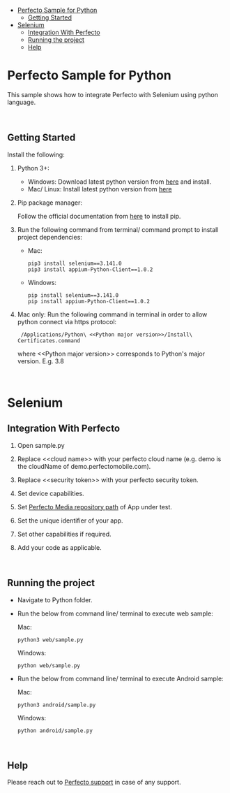 - [Perfecto Sample for Python](#perfecto-sample-for-python)
  - [Getting Started](#getting-started)
- [Selenium](#selenium)
  - [Integration With Perfecto](#integration-with-perfecto)
  - [Running the project](#running-the-project)
  - [Help](#help)

# Perfecto Sample for Python

This sample shows how to integrate Perfecto with Selenium using python language.

</br>

## Getting Started

Install the following:

1. Python 3+:
    
    * Windows: 
            Download latest python version from [here](https://www.python.org/downloads/windows/) and install.
    * Mac/ Linux:
            Install latest python version from [here](https://www.python.org/downloads)

          
 2. Pip package manager:

    Follow the official documentation from [here](https://pip.pypa.io/en/stable/installing/) to install pip.

 3. Run the following command from terminal/ command prompt to install project dependencies:
    - Mac:
    
          pip3 install selenium==3.141.0
          pip3 install appium-Python-Client==1.0.2

    - Windows:
  
          pip install selenium==3.141.0
          pip install appium-Python-Client==1.0.2

  4. Mac only: Run the following command in terminal in order to allow python connect via https protocol:
   
          /Applications/Python\ <<Python major version>>/Install\ Certificates.command

    
       where <\<Python major version>> corresponds to Python's major version. E.g. 3.8
       
       </br>

# Selenium

## Integration With Perfecto

1. Open sample.py
   
2. Replace <\<cloud name>> with your perfecto cloud name (e.g. demo is the cloudName of demo.perfectomobile.com).

3. Replace <\<security token>> with your perfecto security token.

4. Set device capabilities.

5. Set [Perfecto Media repository path](https://developers.perfectomobile.com/display/TT/Upload+a+file+to+the+repository+via+API+using+Postman+or+cURL) of App under test.

6. Set the unique identifier of your app.

7. Set other capabilities if required.
   
8. Add your code as applicable.

</br>

## Running the project

- Navigate to Python folder.

- Run the below from command line/ terminal to execute web sample:

  Mac: 
    
      python3 web/sample.py

  Windows:
  
      python web/sample.py

- Run the below from command line/ terminal to execute Android sample:

  Mac: 

      python3 android/sample.py

  Windows: 
  
      python android/sample.py

</br>

## Help

Please reach out to [Perfecto support](https://support.perfecto.io) in case of any support.